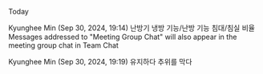 Today
 
Kyunghee Min (Sep 30, 2024, 19:14)
난방기
냉방 기능/난방 기능
침대/침실
비율
Messages addressed to "Meeting Group Chat" will also appear in the meeting group chat in Team Chat
 
Kyunghee Min (Sep 30, 2024, 19:19)
유지하다
추위를 막다